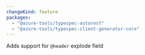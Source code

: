```yaml
---
changeKind: feature
packages:
  - "@azure-tools/typespec-autorest"
  - "@azure-tools/typespec-client-generator-core"
---
```


Adds support for `@header` explode field